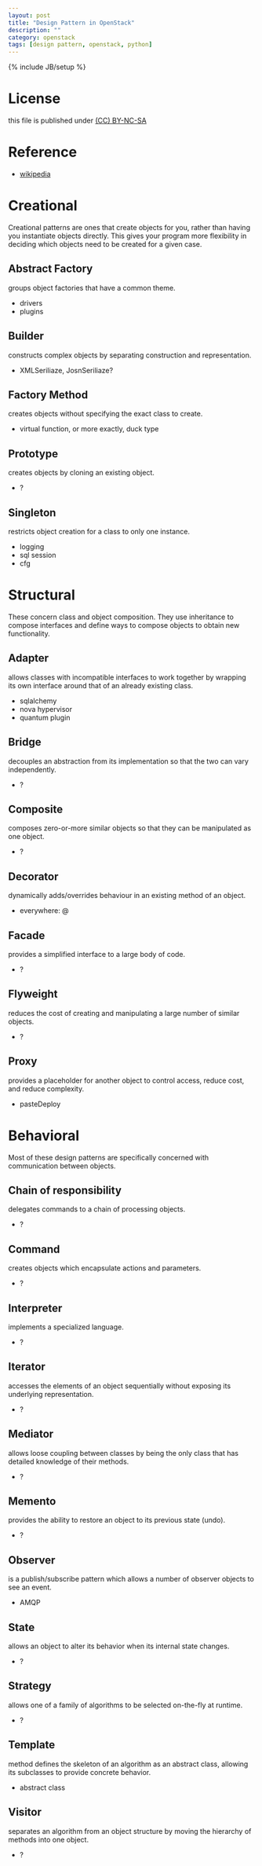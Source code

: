 ```yaml
---
layout: post
title: "Design Pattern in OpenStack"
description: ""
category: openstack
tags: [design pattern, openstack, python]
---
```

{% include JB/setup %}
# License
this file is published under [(CC) BY-NC-SA](http://creativecommons.org/licenses/by-nc-sa/3.0/)

# Reference
* [wikipedia](http://en.wikipedia.org/wiki/Design_Patterns)

# Creational
Creational patterns are ones that create objects for you, rather than having you instantiate objects directly. This gives your program more flexibility in deciding which objects need to be created for a given case.

## Abstract Factory
groups object factories that have a common theme.

* drivers
* plugins

## Builder
constructs complex objects by separating construction and representation.

* XMLSeriliaze, JosnSeriliaze?

## Factory Method
creates objects without specifying the exact class to create.

* virtual function, or more exactly, duck type

## Prototype
creates objects by cloning an existing object.

* ?

## Singleton
restricts object creation for a class to only one instance.

* logging
* sql session
* cfg

# Structural
These concern class and object composition. They use inheritance to compose interfaces and define ways to compose objects to obtain new functionality.

## Adapter
allows classes with incompatible interfaces to work together by wrapping its own interface around that of an already existing class.

* sqlalchemy
* nova hypervisor
* quantum plugin

## Bridge
decouples an abstraction from its implementation so that the two can vary independently.

* ?

## Composite
composes zero-or-more similar objects so that they can be manipulated as one object.

* ?

## Decorator
dynamically adds/overrides behaviour in an existing method of an object.

* everywhere: @

## Facade
provides a simplified interface to a large body of code.

* ?

## Flyweight
reduces the cost of creating and manipulating a large number of similar objects.

* ?

## Proxy
provides a placeholder for another object to control access, reduce cost, and reduce complexity.

* pasteDeploy

# Behavioral
Most of these design patterns are specifically concerned with communication between objects.

## Chain of responsibility
delegates commands to a chain of processing objects.

* ?

## Command
creates objects which encapsulate actions and parameters.

* ?

## Interpreter
implements a specialized language.

* ?

## Iterator
accesses the elements of an object sequentially without exposing its underlying representation.

* ?

## Mediator
allows loose coupling between classes by being the only class that has detailed knowledge of their methods.

* ?

## Memento
provides the ability to restore an object to its previous state (undo).

* ?

## Observer
is a publish/subscribe pattern which allows a number of observer objects to see an event.

* AMQP

## State
allows an object to alter its behavior when its internal state changes.

* ?

## Strategy
allows one of a family of algorithms to be selected on-the-fly at runtime.

* ?

## Template
method defines the skeleton of an algorithm as an abstract class, allowing its subclasses to provide concrete behavior.

* abstract class

## Visitor
separates an algorithm from an object structure by moving the hierarchy of methods into one object.

* ?
